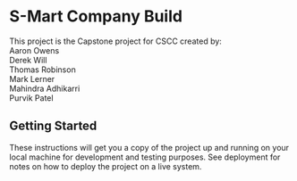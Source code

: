 # S-Mart Company Build
This project is the Capstone project for CSCC created by:<br />
Aaron Owens<br />
Derek Will<br />
Thomas Robinson<br />
Mark Lerner<br />
Mahindra Adhikarri<br />
Purvik Patel


## Getting Started

These instructions will get you a copy of the project up and running on your local machine for development and testing purposes. See deployment for notes on how to deploy the project on a live system.


